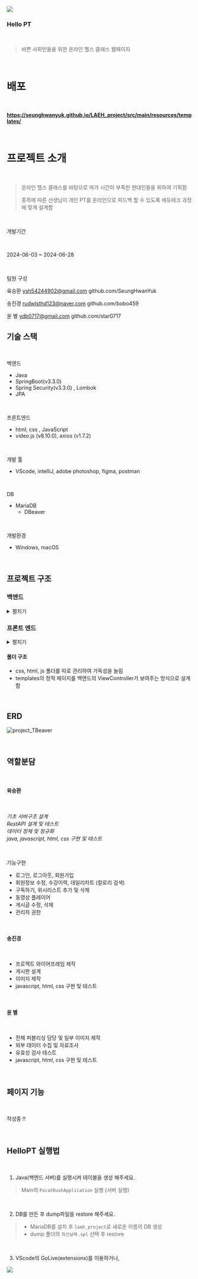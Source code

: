 <img src="https://capsule-render.vercel.app/api?type=waving&color=BDBDC8&height=150&section=header" />

### Hello PT


<br>

> 바쁜 사회인들을 위한 온라인 헬스 클래스 웹페이지

<br>

# 배포

<br>

**https://seunghwanyuk.github.io/LAEH_project/src/main/resources/templates/**

<br>

# 프로젝트 소개

<br>

>온라인 헬스 클래스를 바탕으로 여가 시간이 부족한 현대인들을 위하여 기획함
>
>종목에 따른 선생님이 개인 PT를 온라인으로 피드백 할 수 있도록 에듀테크 과정에 맞게 설계함

<br>

개발기간

<br>

2024-06-03 ~ 2024-06-28 

<br>

팀원 구성
<br>

육승환 ysh54244902@gmail.com github.com/SeungHwanYuk
<br>

송진경 rudwlsthd123@naver.com github.com/bobo459
<br>

윤 별 ydb0717@gmail.com github.com/star0717
<br>

## 기술 스택

<br>

백엔드
- Java
- SpringBoot(v3.3.0)
- Spring Security(v3.3.0) , Lombok
- JPA

<br>

프론트엔드 
- html, css , JavaScript
- video.js (v8.10.0), axios (v1.7.2)

<br>

개발 툴
- VScode, intelliJ, adobe photoshop, figma, postman
  
<br>

DB
- MariaDB
  - DBeaver
 
<br>

개발환경
- Windows, macOS

<br>

## 프로젝트 구조

### 백엔드

<details>
  <summary>펼치기</summary>

```
main
 ┣ java
 ┃ ┗ LAEH
 ┃ ┃ ┗ LAEH_project
 ┃ ┃ ┃ ┣ 📂config
 ┃ ┃ ┃ ┃ ┣ SecurityConfig.java
 ┃ ┃ ┃ ┃ ┗ WebConfig.java
 ┃ ┃ ┃ ┣ 📂controller
 ┃ ┃ ┃ ┃ ┣ BoardController.java
 ┃ ┃ ┃ ┃ ┣ CalorieDataController.java
 ┃ ┃ ┃ ┃ ┣ ContentsController.java
 ┃ ┃ ┃ ┃ ┣ LectureController.java
 ┃ ┃ ┃ ┃ ┣ MemoController.java
 ┃ ┃ ┃ ┃ ┣ PostController.java
 ┃ ┃ ┃ ┃ ┣ SubscribeController.java
 ┃ ┃ ┃ ┃ ┣ TeacherController.java
 ┃ ┃ ┃ ┃ ┣ UserController.java
 ┃ ┃ ┃ ┃ ┣ VideoController.java
 ┃ ┃ ┃ ┃ ┗ ViewController.java
 ┃ ┃ ┃ ┣ 📂dto
 ┃ ┃ ┃ ┃ ┣ BaseResponse.java
 ┃ ┃ ┃ ┃ ┣ MemoDto.java
 ┃ ┃ ┃ ┃ ┣ PostDto.java
 ┃ ┃ ┃ ┃ ┣ SessionDto.java
 ┃ ┃ ┃ ┃ ┣ SubscribeDto.java
 ┃ ┃ ┃ ┃ ┗ UserDto.java
 ┃ ┃ ┃ ┣ 📂enumstatus
 ┃ ┃ ┃ ┃ ┗ ResultCode.java
 ┃ ┃ ┃ ┣ 📂exception
 ┃ ┃ ┃ ┃ ┣ CustomExceptionHandler.java
 ┃ ┃ ┃ ┃ ┣ InvalidRequestException.java
 ┃ ┃ ┃ ┃ ┣ MyAccessDeniedHandler.java
 ┃ ┃ ┃ ┃ ┣ MyAuthenticationEntryPoint.java
 ┃ ┃ ┃ ┃ ┗ ResourceNotFoundException.java
 ┃ ┃ ┃ ┣ 📂model
 ┃ ┃ ┃ ┃ ┣ 📂Enum
 ┃ ┃ ┃ ┃ ┃ ┣ Gender.java
 ┃ ┃ ┃ ┃ ┃ ┗ LectureCategory.java
 ┃ ┃ ┃ ┃ ┣ Authority.java
 ┃ ┃ ┃ ┃ ┣ Board.java
 ┃ ┃ ┃ ┃ ┣ CalorieData.java
 ┃ ┃ ┃ ┃ ┣ Contents.java
 ┃ ┃ ┃ ┃ ┣ Grade.java
 ┃ ┃ ┃ ┃ ┣ LearnedContents.java
 ┃ ┃ ┃ ┃ ┣ Lecture.java
 ┃ ┃ ┃ ┃ ┣ LectureDetail.java
 ┃ ┃ ┃ ┃ ┣ Liked.java
 ┃ ┃ ┃ ┃ ┣ Memo.java
 ┃ ┃ ┃ ┃ ┣ Post.java
 ┃ ┃ ┃ ┃ ┣ ReviewContents.java
 ┃ ┃ ┃ ┃ ┣ ReviewLecture.java
 ┃ ┃ ┃ ┃ ┣ Subscribe.java
 ┃ ┃ ┃ ┃ ┣ Teacher.java
 ┃ ┃ ┃ ┃ ┣ User.java
 ┃ ┃ ┃ ┃ ┗ Video.java
 ┃ ┃ ┃ ┣ 📂repository
 ┃ ┃ ┃ ┃ ┣ AuthorityRepository.java
 ┃ ┃ ┃ ┃ ┣ BoardRepository.java
 ┃ ┃ ┃ ┃ ┣ CalorieDataRepository.java
 ┃ ┃ ┃ ┃ ┣ ContentsRepository.java
 ┃ ┃ ┃ ┃ ┣ GradeRepository.java
 ┃ ┃ ┃ ┃ ┣ LearnedContentsRepository.java
 ┃ ┃ ┃ ┃ ┣ LectureDetailRepository.java
 ┃ ┃ ┃ ┃ ┣ LectureRepository.java
 ┃ ┃ ┃ ┃ ┣ MemoRepository.java
 ┃ ┃ ┃ ┃ ┣ PostRepository.java
 ┃ ┃ ┃ ┃ ┣ ReviewContentsRepository.java
 ┃ ┃ ┃ ┃ ┣ ReviewLectureRepository.java
 ┃ ┃ ┃ ┃ ┣ SubscribeRepository.java
 ┃ ┃ ┃ ┃ ┣ TeacherRepository.java
 ┃ ┃ ┃ ┃ ┣ UserRepository.java
 ┃ ┃ ┃ ┃ ┗ VideoRepository.java
 ┃ ┃ ┃ ┣ 📂service
 ┃ ┃ ┃ ┃ ┣ BoardService.java
 ┃ ┃ ┃ ┃ ┣ CalorieDataService.java
 ┃ ┃ ┃ ┃ ┣ ContentsService.java
 ┃ ┃ ┃ ┃ ┣ LectureService.java
 ┃ ┃ ┃ ┃ ┣ MemoService.java
 ┃ ┃ ┃ ┃ ┣ PostService.java
 ┃ ┃ ┃ ┃ ┣ SubscribeService.java
 ┃ ┃ ┃ ┃ ┣ TeacherService.java
 ┃ ┃ ┃ ┃ ┣ UserDetailService.java
 ┃ ┃ ┃ ┃ ┣ UserService.java
 ┃ ┃ ┃ ┃ ┗ VideoService.java
 ┃ ┃ ┃ ┗ LaehProjectApplication.java
 ┃ ┗ application.properties

```

</details>

### 프론트 엔드

<details>
  <summary>펼치기</summary>

```
main
 ┗ resources
 ┃ ┣ static
 ┃ ┃ ┣ 📂css
 ┃ ┃ ┃ ┣ board.css
 ┃ ┃ ┃ ┣ boardEdit.css
 ┃ ┃ ┃ ┣ boardRead.css
 ┃ ┃ ┃ ┣ classDetail.css
 ┃ ┃ ┃ ┣ dailyChart.css
 ┃ ┃ ┃ ┣ eventpage.css
 ┃ ┃ ┃ ┣ join.css
 ┃ ┃ ┃ ┣ lecturePlayer.css
 ┃ ┃ ┃ ┣ login.css
 ┃ ┃ ┃ ┣ style.css
 ┃ ┃ ┃ ┣ teacherInfoCheck.css
 ┃ ┃ ┃ ┣ userInfoCheck.css
 ┃ ┃ ┃ ┗ writeAdmin.css
 ┃ ┃ ┣ 📂html
 ┃ ┃ ┃ ┣ cart.html
 ┃ ┃ ┃ ┣ classDetail.html
 ┃ ┃ ┃ ┣ healthClass.html
 ┃ ┃ ┃ ┣ index.html
 ┃ ┃ ┃ ┣ join.html
 ┃ ┃ ┃ ┣ login.html
 ┃ ┃ ┃ ┣ pilatesClass.html
 ┃ ┃ ┃ ┗ yogaClass.html
 ┃ ┃ ┣ 📂image
 ┃ ┃ ┃ ┣ .
 ┃ ┃ ┃ ┣ .
 ┃ ┃ ┃ ┗ .
 ┃ ┃ ┣ 📂js
 ┃ ┃ ┃ ┣ adminPage.js
 ┃ ┃ ┃ ┣ board.js
 ┃ ┃ ┃ ┣ boardEdit.js
 ┃ ┃ ┃ ┣ boardRead.js
 ┃ ┃ ┃ ┣ calorieDetail.js
 ┃ ┃ ┃ ┣ caloriePage.js
 ┃ ┃ ┃ ┣ cart.js
 ┃ ┃ ┃ ┣ classDetail.js
 ┃ ┃ ┃ ┣ cookie.js
 ┃ ┃ ┃ ┣ courseHistory.js
 ┃ ┃ ┃ ┣ dailyChart.js
 ┃ ┃ ┃ ┣ editProfile.js
 ┃ ┃ ┃ ┣ healthClass.js
 ┃ ┃ ┃ ┣ index.js
 ┃ ┃ ┃ ┣ join.js
 ┃ ┃ ┃ ┣ lectureAdmin.js
 ┃ ┃ ┃ ┣ lecturePlayer.js
 ┃ ┃ ┃ ┣ login.js
 ┃ ┃ ┃ ┣ myPage.js
 ┃ ┃ ┃ ┣ Payment.js
 ┃ ┃ ┃ ┣ PaymentCheck.js
 ┃ ┃ ┃ ┣ paymentPopup.js
 ┃ ┃ ┃ ┣ pilatesClass.js
 ┃ ┃ ┃ ┣ reivew.js
 ┃ ┃ ┃ ┣ session.js
 ┃ ┃ ┃ ┣ teacherInfoCheck.js
 ┃ ┃ ┃ ┣ teacherInfoDetail.js
 ┃ ┃ ┃ ┣ userInfoCheck.js
 ┃ ┃ ┃ ┣ writeAdmin.js
 ┃ ┃ ┃ ┗ yogaClass.js
 ┃ ┣ 📂templates
 ┃ ┃ ┣ adminPage.html
 ┃ ┃ ┣ board.html
 ┃ ┃ ┣ boardEdit.html
 ┃ ┃ ┣ boardRead.html
 ┃ ┃ ┣ calorieDetail.html
 ┃ ┃ ┣ calorieSearch.html
 ┃ ┃ ┣ cart.html
 ┃ ┃ ┣ classDetail.html
 ┃ ┃ ┣ contentsByteacherBody.html
 ┃ ┃ ┣ courseHistory.html
 ┃ ┃ ┣ dailyChart.html
 ┃ ┃ ┣ editProfile.html
 ┃ ┃ ┣ eventPage.html
 ┃ ┃ ┣ findId.html
 ┃ ┃ ┣ findPassword.html
 ┃ ┃ ┣ healthClass.html
 ┃ ┃ ┣ index.html
 ┃ ┃ ┣ join.html
 ┃ ┃ ┣ lectureAdmin.html
 ┃ ┃ ┣ lecturePlayer.html
 ┃ ┃ ┣ login.html
 ┃ ┃ ┣ myPage.html
 ┃ ┃ ┣ Payment.html
 ┃ ┃ ┣ PaymentCheck.html
 ┃ ┃ ┣ PaymentPopUp.html
 ┃ ┃ ┣ pilatesClass.html
 ┃ ┃ ┣ reivew.html
 ┃ ┃ ┣ signupSuccess.html
 ┃ ┃ ┣ teacherInfoCheck.html
 ┃ ┃ ┣ userInfoCheck.html
 ┃ ┃ ┣ wishList.html
 ┃ ┃ ┣ writeAdmin.html
 ┃ ┃ ┗ yogaClass.html

 ```

</details>



#### 폴더 구조

- css, html, js 폴더를 따로 관리하여 가독성을 늘림
- templates의 정적 페이지를 백엔드의 ViewController가 보여주는 방식으로 설계함

<br>

## ERD
![project_TBeaver](https://github.com/user-attachments/assets/635e4dc2-18af-4d14-8e3c-c4be584339b6)

<br>

## 역할분담

<br>

#### 육승환

<br>

*기초 서버구조 설계 <br>
RestAPI 설계 및 테스트 <br>
데이터 정제 및 정규화 <br>
java, javascript, html, css 구현 및 테스트* 

<br>

기능구현
- 로그인, 로그아웃, 회원가입
- 회원정보 수정, 수강이력, 데일리차트 (칼로리 검색)
- 구독하기, 위시리스트 추가 및 삭제
- 동영상 플레이어
- 게시글 수정, 삭제
- 관리자 권한
  
<br>

#### 송진경

<br>

- 프로젝트 와이어프레임 제작
- 게시판 설계
- 이미지 제작
- javascript, html, css 구현 및 테스트

<br>

#### 윤 별

<br>

- 전체 퍼블리싱 담당 및 일부 이미지 제작
- 외부 데이터 수집 및 자료조사
- 유효성 검사 테스트
- javascript, html, css 구현 및 테스트

<br>


## 페이지 기능

<br>

작성중 !!

<br>

## HelloPT 실행법

<br>

1. Java(백엔드 서버)를 실행시켜 테이블을 생성 해주세요. 
> Main의 `PocatRushApplication` 실행 (서버 실행)

<br>

2. DB를 만든 후 dump파일을 restore 해주세요.
> - MariaDB를 설치 후 `laeh_project`로 새로운 이름의 DB 생성
> - dump 폴더의 `최신날짜.spl` 선택 후 restore

<br>

3. VScode의 GoLive(extensions)를 이용하거나, 


<img src="https://capsule-render.vercel.app/api?type=waving&color=BDBDC8&height=150&section=footer" />
